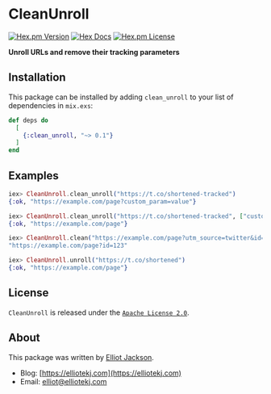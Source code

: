 # CleanUnroll

[![Hex.pm Version](http://img.shields.io/hexpm/v/clean_unroll.svg?style=flat)](https://hex.pm/packages/clean_unroll)
[![Hex Docs](https://img.shields.io/badge/hex%20docs-blue)](https://hexdocs.pm/clean_unroll)
[![Hex.pm License](http://img.shields.io/hexpm/l/clean_unroll.svg?style=flat)](https://hex.pm/packages/clean_unroll)

**Unroll URLs and remove their tracking parameters**

## Installation

This package can be installed by adding `clean_unroll` to your list of
dependencies in `mix.exs`:

```elixir
def deps do
  [
    {:clean_unroll, "~> 0.1"}
  ]
end
```

## Examples

```elixir
iex> CleanUnroll.clean_unroll("https://t.co/shortened-tracked")
{:ok, "https://example.com/page?custom_param=value"}

iex> CleanUnroll.clean_unroll("https://t.co/shortened-tracked", ["custom_param"])
{:ok, "https://example.com/page"}

iex> CleanUnroll.clean("https://example.com/page?utm_source=twitter&id=123")
"https://example.com/page?id=123"

iex> CleanUnroll.unroll("https://t.co/shortened")
{:ok, "https://example.com/page"}
```

## License

`CleanUnroll` is released under the [`Apache License 2.0`](https://github.com/elliotekj/clean_unroll/blob/main/LICENSE).

## About

This package was written by [Elliot Jackson](https://elliotekj.com).

- Blog: [https://elliotekj.com](https://elliotekj.com)
- Email: elliot@elliotekj.com

